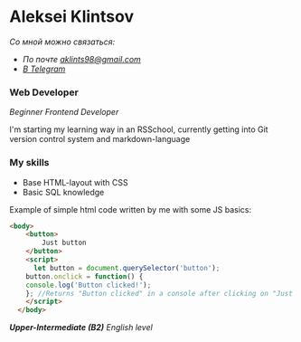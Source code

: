# Aleksei Klintsov
*Со мной можно связаться:*
* *По почте <aklints98@gmail.com>*
* *[В Telegram](t.me/alexey_nnm)*

### Web Developer
*Beginner Frontend Developer*

I'm starting my learning way in an RSSchool, currently getting into Git version control system and markdown-language

### My skills
* Base HTML-layout with CSS
* Basic SQL knowledge

Example of simple html code written by me with some JS basics:
```html
<body>
    <button>
        Just button
    </button>
    <script>
      let button = document.querySelector('button'); 
    button.onclick = function() {
    console.log('Button clicked!');
    }; //Returns "Button clicked" in a console after clicking on "Just button".
    </script>
  </body>
```

_**Upper-Intermediate (B2)** English level_